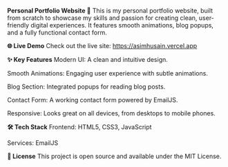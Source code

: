 **Personal Portfolio Website 🚀**
This is my personal portfolio website, built from scratch to showcase my skills and passion for creating clean, user-friendly digital experiences. It features smooth animations, blog popups, and a fully functional contact form.

**🌐 Live Demo**
Check out the live site: https://asimhusain.vercel.app

**✨ Key Features**
Modern UI: A clean and intuitive design.

Smooth Animations: Engaging user experience with subtle animations.

Blog Section: Integrated popups for reading blog posts.

Contact Form: A working contact form powered by EmailJS.

Responsive: Looks great on all devices, from desktops to mobile phones.

**🛠️ Tech Stack**
Frontend: HTML5, CSS3, JavaScript

Services: EmailJS

**📄 License**
This project is open source and available under the MIT License.
